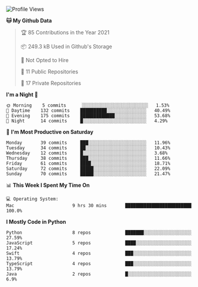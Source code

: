 <!--START_SECTION:waka-->
![Profile Views](http://img.shields.io/badge/Profile%20Views-27-blue)

**🐱 My Github Data** 

> 🏆 85 Contributions in the Year 2021
 > 
> 📦 249.3 kB Used in Github's Storage 
 > 
> 🚫 Not Opted to Hire
 > 
> 📜 11 Public Repositories 
 > 
> 🔑 17 Private Repositories  
 > 
**I'm a Night 🦉** 

```text
🌞 Morning    5 commits      ░░░░░░░░░░░░░░░░░░░░░░░░░   1.53% 
🌆 Daytime    132 commits    ██████████░░░░░░░░░░░░░░░   40.49% 
🌃 Evening    175 commits    █████████████░░░░░░░░░░░░   53.68% 
🌙 Night      14 commits     █░░░░░░░░░░░░░░░░░░░░░░░░   4.29%

```
📅 **I'm Most Productive on Saturday** 

```text
Monday       39 commits     ███░░░░░░░░░░░░░░░░░░░░░░   11.96% 
Tuesday      34 commits     ██░░░░░░░░░░░░░░░░░░░░░░░   10.43% 
Wednesday    12 commits     █░░░░░░░░░░░░░░░░░░░░░░░░   3.68% 
Thursday     38 commits     ███░░░░░░░░░░░░░░░░░░░░░░   11.66% 
Friday       61 commits     ████░░░░░░░░░░░░░░░░░░░░░   18.71% 
Saturday     72 commits     █████░░░░░░░░░░░░░░░░░░░░   22.09% 
Sunday       70 commits     █████░░░░░░░░░░░░░░░░░░░░   21.47%

```


📊 **This Week I Spent My Time On** 

```text
💻 Operating System: 
Mac                      9 hrs 30 mins       █████████████████████████   100.0%

```

**I Mostly Code in Python** 

```text
Python                   8 repos             ███████░░░░░░░░░░░░░░░░░░   27.59% 
JavaScript               5 repos             ████░░░░░░░░░░░░░░░░░░░░░   17.24% 
Swift                    4 repos             ███░░░░░░░░░░░░░░░░░░░░░░   13.79% 
TypeScript               4 repos             ███░░░░░░░░░░░░░░░░░░░░░░   13.79% 
Java                     2 repos             █░░░░░░░░░░░░░░░░░░░░░░░░   6.9%

```



<!--END_SECTION:waka-->

